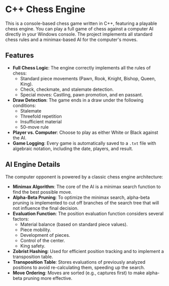 # C++ Chess Engine

This is a console-based chess game written in C++, featuring a playable chess engine. You can play a full game of chess against a computer AI directly in your Windows console. The project implements all standard chess rules and a minimax-based AI for the computer's moves.

## Features

* **Full Chess Logic**: The engine correctly implements all the rules of chess:
    * Standard piece movements (Pawn, Rook, Knight, Bishop, Queen, King).
    * Check, checkmate, and stalemate detection.
    * Special moves: Castling, pawn promotion, and en passant.
* **Draw Detection**: The game ends in a draw under the following conditions:
    * Stalemate
    * Threefold repetition
    * Insufficient material
    * 50-move rule
* **Player vs. Computer**: Choose to play as either White or Black against the AI.
* **Game Logging**: Every game is automatically saved to a `.txt` file with algebraic notation, including the date, players, and result.

## AI Engine Details

The computer opponent is powered by a classic chess engine architecture:

* **Minimax Algorithm**: The core of the AI is a minimax search function to find the best possible move.
* **Alpha-Beta Pruning**: To optimize the minimax search, alpha-beta pruning is implemented to cut off branches of the search tree that will not influence the final decision.
* **Evaluation Function**: The position evaluation function considers several factors:
    * Material balance (based on standard piece values).
    * Piece mobility.
    * Development of pieces.
    * Control of the center.
    * King safety.
* **Zobrist Hashing**: Used for efficient position tracking and to implement a transposition table.
* **Transposition Table**: Stores evaluations of previously analyzed positions to avoid re-calculating them, speeding up the search.
* **Move Ordering**: Moves are sorted (e.g., captures first) to make alpha-beta pruning more effective.
